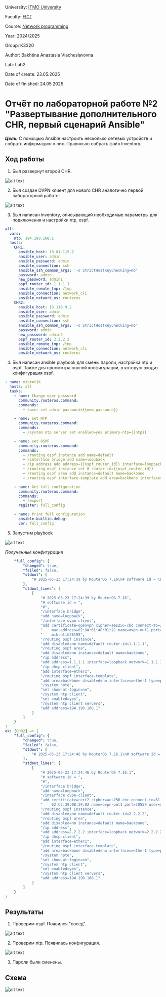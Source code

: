 University: [ITMO University](https://itmo.ru/ru/)

Faculty: [FICT](https://fict.itmo.ru)

Course: [Network programming](https://github.com/itmo-ict-faculty/network-programming)

Year: 2024/2025

Group: K3320

Author: Bakhtina Anastasia Viacheslavovna

Lab: Lab2

Date of create: 23.05.2025

Date of finished: 24.05.2025

# Отчёт по лабораторной работе №2 "Развертывание дополнительного CHR, первый сценарий Ansible"

***Цель:*** С помощью Ansible настроить несколько сетевых устройств и собрать информацию о них. Правильно собрать файл Inventory.

## Ход работы

1. Был развернут второй CHR.

![alt text](img/image.png)

2. Был создан OVPN клиент для нового CHR аналогично первой лабораторной работе.

![alt text](img/image-1.png)

3. Был написан inventory, описывающий необходимые параметры для подключения и настройки ntp, ospf.

```yaml
all:
  vars:
    ntp: 194.190.168.1
  hosts:
    CHR1:
      ansible_host: 10.81.115.2
      ansible_user: admin
      ansible_password: admin
      ansible_connection: ssh
      ansible_ssh_common_args: '-o StrictHostKeyChecking=no'
      password: admin
      new_password: admin1
      ospf_router_id: 1.1.1.1
      ansible_remote_tmp: /tmp
      ansible_connection: network_cli
      ansible_network_os: routeros
    CHR2:
      ansible_host: 10.118.9.2
      ansible_user: admin
      ansible_password: admin
      ansible_connection: ssh
      ansible_ssh_common_args: '-o StrictHostKeyChecking=no'
      password: admin
      new_password: admin2
      ospf_router_id: 2.2.2.2
      ansible_remote_tmp: /tmp
      ansible_connection: network_cli
      ansible_network_os: routeros
```

4. Был написан ansible playbook для смены пароли, настройка ntp и ospf. Также для просмотра полной конфигурации, в которую входит конфигурация ospf.

```yaml
- name: mikrotik
  hosts: all
  tasks:
    - name: Change user password
      community.routeros.command:
      commands:
        - /user set admin password={{new_password}}

    - name: set NTP
      community.routeros.command:
      commands:
        - /system ntp server set enabled=yes primary-ntp={{ntp}}

    - name: set OSPF
      community.routeros.command:
      commands:
        - /routing ospf instance add name=default
        - /interface bridge add name=loopback
        - /ip address add address={{ospf_router_id}} interface=loopback
        - /routing ospf instance set 0 router-id={{ospf_router_id}}
        - /routing ospf area add instance=default name=backbone
        - /routing ospf interface-template add area=backbone interfaces=ether1 type=ptp

    - name: Get full configuration
      community.routeros.command:
      commands:
        - /export
      register: full_config

    - name: Print full configuration
      ansible.builtin.debug:
      var: full_config
```

5. Запустим playbook

![alt text](img/image-2.png)

_Полученные конфигурации_

```yaml
    "full_config": {
        "changed": true,
        "failed": false,
        "stdout": [
            "# 2025-05-23 17:24:39 by RouterOS 7.16\n# software id = \n#\n/interface bridge\nadd name=loopback\n/interface ovpn-client\nadd certificate=openvpn cipher=aes256-cbc connect-to=31.129.35.149 \\\n    mac-address=02:8A:61:A8:01:2C name=ovpn-out1 port=26198 user=\\\n    mikrotik26198\n/routing ospf instance\nadd disabled=no name=default router-id=1.1.1.1\n/routing ospf area\nadd disabled=no instance=default name=backbone\n/ip address\nadd address=1.1.1.1 interface=loopback network=1.1.1.1\n/ip dhcp-client\nadd interface=ether1\n/routing ospf interface-template\nadd area=backbone disabled=no interfaces=ether1 type=ptp\n/system note\nset show-at-login=no\n/system ntp client\nset enabled=yes\n/system ntp client servers\nadd address=194.190.168.1"
        ],
        "stdout_lines": [
            [
                "# 2025-05-23 17:24:39 by RouterOS 7.16",
                "# software id = ",
                "#",
                "/interface bridge",
                "add name=loopback",
                "/interface ovpn-client",
                "add certificate=openvpn cipher=aes256-cbc connect-to=31.129.35.149 \\",
                "    mac-address=02:8A:61:A8:01:2C name=ovpn-out1 port=26198 user=\\",
                "    mikrotik26198",
                "/routing ospf instance",
                "add disabled=no name=default router-id=1.1.1.1",
                "/routing ospf area",
                "add disabled=no instance=default name=backbone",
                "/ip address",
                "add address=1.1.1.1 interface=loopback network=1.1.1.1",
                "/ip dhcp-client",
                "add interface=ether1",
                "/routing ospf interface-template",
                "add area=backbone disabled=no interfaces=ether1 type=ptp",
                "/system note",
                "set show-at-login=no",
                "/system ntp client",
                "set enabled=yes",
                "/system ntp client servers",
                "add address=194.190.168.1"
            ]
        ]
    }
}
ok: [CHR2] => {
    "full_config": {
        "changed": true,
        "failed": false,
        "stdout": [
            "# 2025-05-23 17:24:46 by RouterOS 7.16.1\n# software id = \n#\n/interface bridge\nadd name=loopback\n/interface ovpn-client\nadd certificate=cert2 cipher=aes256-cbc connect-to=31.129.35.149 mac-address=\\\n    02:C2:39:0D:3F:02 name=ovpn-out1 port=20559 user=mikrotik20559\n/routing ospf instance\nadd disabled=no name=default router-id=2.2.2.2\n/routing ospf area\nadd disabled=no instance=default name=backbone\n/ip address\nadd address=2.2.2.2 interface=loopback network=2.2.2.2\n/ip dhcp-client\nadd interface=ether1\n/routing ospf interface-template\nadd area=backbone disabled=no interfaces=ether1 type=ptp\n/system note\nset show-at-login=no"
        ],
        "stdout_lines": [
            [
                "# 2025-05-23 17:24:46 by RouterOS 7.16.1",
                "# software id = ",
                "#",
                "/interface bridge",
                "add name=loopback",
                "/interface ovpn-client",
                "add certificate=cert2 cipher=aes256-cbc connect-to=31.129.35.149 mac-address=\\",
                "    02:C2:39:0D:3F:02 name=ovpn-out1 port=20559 user=mikrotik20559",
                "/routing ospf instance",
                "add disabled=no name=default router-id=2.2.2.2",
                "/routing ospf area",
                "add disabled=no instance=default name=backbone",
                "/ip address",
                "add address=2.2.2.2 interface=loopback network=2.2.2.2",
                "/ip dhcp-client",
                "add interface=ether1",
                "/routing ospf interface-template",
                "add area=backbone disabled=no interfaces=ether1 type=ptp",
                "/system note",
                "set show-at-login=no",
                "/system ntp client",
                "set enabled=yes",
                "/system ntp client servers",
                "add address=194.190.168.1"
            ]
        ]
    }
}

```

## Результаты

1. Проверим ospf. Появился "сосед".

![alt text](img/image-3.png)

2. Проверим ntp. Появилась конфигурация.

![alt text](img/image-4.png)

3. Пароли были сменены.

## Схема

![alt text](img/image-5.png)

